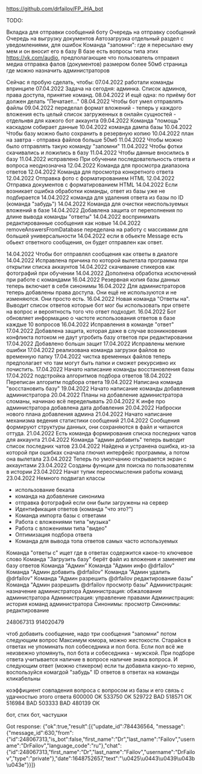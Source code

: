 https://github.com/drfailov/FP_iHA_bot


TODO:

Вкладка для отправки сообщений боту
Очередь на отправку сообщений
Очередь на выгрузку документов
Автозагрузка
отдельный раздел с уведомлениями, для ошибок
Команда "запомни": где я пересылаю ему мем и он вносит его в базу
В базе есть вопросы типа этих https://vk.com/audio, предполагающие что пользователь отправил медиа
отправка фалов (документов) размером более 50мб
страница где можно назначить администраторов

Сейчас я пробую сделать, чтобы:
07.04.2022 работали команды впринципе
07.04.2022 Задача на сегодня: админка. Список админов, права доступа, принятие команд.
08.04.2022 И ещё одна: по приёму бот должен делать "Печатает..."
08.04.2022 Чтобы бот умел отправлять файлы
09.04.2022 переделал формат вложений - теперь у каждого вложения есть целый список загруженных в онлайн сущностей - отдельнвя для кажого бот аккаунта
09.04.2022 Команда "помощь" каскадом собирает данные
10.04.2022 команда дампа базы
10.04.2022 Чтобы базу можно было сохранить в резервную копию
10.04.2022 план на завтра - отправка файлов больше 50мб
11.04.2022 Чтобы можно было отправлять такую команду "запомни"
11.04.2022 Чтобы фотки скачивались и ложились в базу
11.04.2022 Чтобы данные вносились в базу
11.04.2022 исправлено При обучении последовательность ответа и вопроса неоднозначна
12.04.2022 Команда для просмотра диапазона ответов
12.04.2022 Команда для просмотра конкретного ответа
12.04.2022 Отправка фото с форматированием HTML
12.04.2022 Отправка документов с форматированием HTML
14.04.2022 Если возникает ошибка обработки команды, ответ из базы уже не подбирается
14.04.2022 команда для удаления ответа из базы по ID (команда "забудь")
14.04.2022 Команда для очистки неиспользуемых вложений в базе
14.04.2022 Добавлена защита от переполнения по длине вывода команды "ответы"
14.04.2022 воспринимать редактированные сообщения как новые
14.04.2022 removeAnswersFromDatabase переделана на работу с массивами для большей универсальности
14.04.2022 если в обьекте Message есть обьект ответного сообщения, он будет отправлен как ответ.

14.04.2022 Чтобы бот отправлял сообщения как ответы в диалоге
14.04.2022 Исправлена причина по которой вылетала программа при открытии списка аккаунтов
14.04.2022 скачивание стикеров как фотографий при обучении
14.04.2022 Дополнена обработка исключений при работе с командами
16.04.2022 Резервная копия базы данных теперь включает в себя синонимы
16.04.2022 Для администраторов теперь добавлены права доступа. Они ещё не используются и не изменяются. Они просто есть.
16.04.2022 Новая команда "Ответы на". Выводит список ответов которые бот мог бы использовать при ответе на вопрос и вероятность того что ответ подходит.
16.04.2022 Бот обновляет информацию о частоте использования ответов в базе каждые 10 вопросов
16.04.2022 Исправления в команде "ответ"
17.04.2022 Добавлена защита, которая даже в случае возникновения конфликта потоком не даут угробить базу ответов при редактировании
17.04.2022 Добавлено большн защит
17.04.2022 Исправлены мелкие ошибки
17.04.2022 реализована команда загрузки файлов во временную папку
17.04.2022 чистка временных файлов теперь предполагает что там могут быть папки и сможет рекурсивно их почистить.
17.04.2022 Начато написание команды восстановления базы
17.04.2022 подстройка алгоритмов подбора ответов
18.04.2022 Переписан алгоритм подбора ответа
19.04.2022 Написана команда "восстановить базу"
19.04.2022 Начато написание команды добавления администратора
20.04.2022 Планы на добавление администратора сломаны, начинаю всё переделывать
20.04.2022 К инфе про администратора добавлена дата добавления
20.04.2022 Наброски нового плана добавления админа
21.04.2022 Начато написание механизма ведения статистики сообщений
21.04.2022 Сообщения формируют структуры данных, они сохраняются в файл и читаются оттуда.
21.04.2022 Есть команда формирования списка последних чатов для аккаунта
21.04.2022 Команда "админ добавить" теперь выводит список последних чатов
23.04.2022 Найдена и устранена ошибка, из-за которой при ошибках сначала глючил интерфейс программы, а потом она вылетала
23.04.2022 Теперь по умолчанию открывается экран с аккаунтами
23.04.2022 Созданы функции для поиска по пользователям в истории
23.04.2022 Начат тупик переосмысления работы команд
23.04.2022 Немного подвигал классы



- использование бекапа
- команда на добавление синонима
- отправка фотографий если они были загружены на сервер
- Идентификация ответов (команда "что это?")
- Команда импорта базы с ответами
- Работа с вложениями типа "музыка"
- Работа с вложениями типа "видео"
- Оптимизация подбора ответа
- Команда для вывода топа ответов самых часто используемых


Команда "ответы с" ищет где в ответах содержится какое-то ключевое слово
Команда "Загрузить базу" берёт файл из вложения и заменяет им базу ответов
Команда "Админ"
Команда "Админ инфо @drfailov"
Команда "Админ добавить @drfailov"
Команда "Админ удалить @drfailov"
Команда "Админ разрешить @drfailov редактирование базы"
Команда "Админ разрешить @drfailov просмотр базы"
Администрация: назначение администратора
Администрация: обжалование администратора
Администрация: управление правами
Администрация: история команд администратора
Синонимы: просмотр
Синонимы: редактирование


248067313 
914020479 


чтоб добавить сообщение, надо три сообщения
"запомни"
потом следующим вопрос
Максимум юмора, можно жестокости.
Старайся в ответах не упоминать пол собеседника и пол бота. 
Если пол всё же неизвежно упомянуть, пол бота и собеседника - мужской.
При подборе ответа учитывается наличие в вопросе наличие знака вопроса.
И следующим ответ (можно стикером)
если ты добавила какую-то херню, воспользуйся комагдой "забудь"
ID ответов в ответах на команды кликабельны









коэффициент совпадения вопроса с вопросом из базы и его связь с удачностью этого ответа
600000 OK
533750 OK
529722 BAD
518571 ОК
516984 BAD
503333 BAD
480139 ОК



бот, стих
бот, частушки



Got response: {"ok":true,"result":[{"update_id":784436564,
    "message":{"message_id":630,"from":{"id":248067313,"is_bot":false,"first_name":"Dr","last_name":"Failov","username":"DrFailov","language_code":"ru"},"chat":{"id":248067313,"first_name":"Dr","last_name":"Failov","username":"DrFailov","type":"private"},"date":1648752657,"text":"\u0425\u0443\u0439\u043b\u043e"}}]}